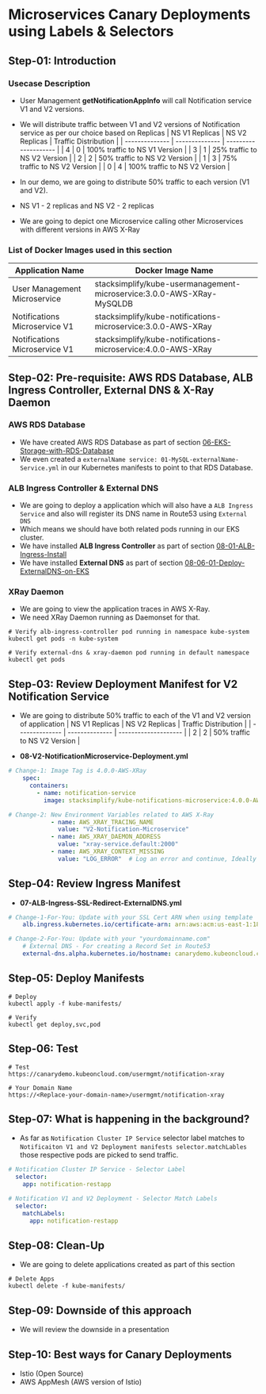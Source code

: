 # Microservices Canary Deployments using Labels & Selectors


## Step-01: Introduction
### Usecase Description
- User Management **getNotificationAppInfo**  will call Notification service V1 and V2 versions.
- We will distribute traffic between V1 and V2 versions of Notification service as per our choice based on Replicas
| NS V1 Replicas | NS V2 Replicas | Traffic Distribution | 
| -------------- | -------------- | -------------------- |
| 4 | 0 | 100% traffic to NS V1 Version |
| 3 | 1 | 25% traffic to NS V2 Version |
| 2 | 2 | 50% traffic to NS V2 Version |
| 1 | 3 | 75% traffic to NS V2 Version |
| 0 | 4 | 100% traffic to NS V2 Version |

- In our demo, we are going to distribute 50% traffic to each version (V1 and V2). 
- NS V1 - 2 replicas and NS V2 - 2 replicas
- We are going to depict one Microservice calling other Microservices with different versions in AWS X-Ray

### List of Docker Images used in this section
| Application Name                 | Docker Image Name                          |
| ------------------------------- | --------------------------------------------- |
| User Management Microservice | stacksimplify/kube-usermanagement-microservice:3.0.0-AWS-XRay-MySQLDB |
| Notifications Microservice V1 | stacksimplify/kube-notifications-microservice:3.0.0-AWS-XRay |
| Notifications Microservice V1 | stacksimplify/kube-notifications-microservice:4.0.0-AWS-XRay |

## Step-02: Pre-requisite: AWS RDS Database, ALB Ingress Controller, External DNS & X-Ray Daemon

### AWS RDS Database
- We have created AWS RDS Database as part of section [06-EKS-Storage-with-RDS-Database](/06-EKS-Storage-with-RDS-Database/README.md)
- We even created a `externalName service: 01-MySQL-externalName-Service.yml` in our Kubernetes manifests to point to that RDS Database. 

### ALB Ingress Controller & External DNS
- We are going to deploy a application which will also have a `ALB Ingress Service` and also will register its DNS name in Route53 using `External DNS`
- Which means we should have both related pods running in our EKS cluster. 
- We have installed **ALB Ingress Controller** as part of section [08-01-ALB-Ingress-Install](/08-ELB-Application-LoadBalancers/08-01-ALB-Ingress-Install/README.md)
- We have installed **External DNS** as part of section [08-06-01-Deploy-ExternalDNS-on-EKS](/08-ELB-Application-LoadBalancers/08-06-ALB-Ingress-ExternalDNS/08-06-01-Deploy-ExternalDNS-on-EKS/README.md)

### XRay Daemon
- We are going to view the application traces in AWS X-Ray.
- We need XRay Daemon running as Daemonset for that. 
```
# Verify alb-ingress-controller pod running in namespace kube-system
kubectl get pods -n kube-system

# Verify external-dns & xray-daemon pod running in default namespace
kubectl get pods
```

## Step-03: Review Deployment Manifest for V2 Notification Service
- We are going to distribute 50% traffic to each of the V1 and V2 version of application
| NS V1 Replicas | NS V2 Replicas | Traffic Distribution | 
| -------------- | -------------- | -------------------- |
| 2 | 2 | 50% traffic to NS V2 Version |

- **08-V2-NotificationMicroservice-Deployment.yml**
```yml
# Change-1: Image Tag is 4.0.0-AWS-XRay
    spec:
      containers:
        - name: notification-service
          image: stacksimplify/kube-notifications-microservice:4.0.0-AWS-XRay

# Change-2: New Environment Variables related to AWS X-Ray
            - name: AWS_XRAY_TRACING_NAME 
              value: "V2-Notification-Microservice"              
            - name: AWS_XRAY_DAEMON_ADDRESS
              value: "xray-service.default:2000"      
            - name: AWS_XRAY_CONTEXT_MISSING 
              value: "LOG_ERROR"  # Log an error and continue, Ideally RUNTIME_ERROR – Throw a runtime exception which is default option if not configured    
```


## Step-04: Review Ingress Manifest
- **07-ALB-Ingress-SSL-Redirect-ExternalDNS.yml**
```yml
# Change-1-For-You: Update with your SSL Cert ARN when using template
    alb.ingress.kubernetes.io/certificate-arn: arn:aws:acm:us-east-1:180789647333:certificate/9f042b5d-86fd-4fad-96d0-c81c5abc71e1

# Change-2-For-You: Update with your "yourdomainname.com"
    # External DNS - For creating a Record Set in Route53
    external-dns.alpha.kubernetes.io/hostname: canarydemo.kubeoncloud.com
```

## Step-05: Deploy Manifests
```
# Deploy
kubectl apply -f kube-manifests/

# Verify
kubectl get deploy,svc,pod
```
## Step-06: Test
```
# Test
https://canarydemo.kubeoncloud.com/usermgmt/notification-xray

# Your Domain Name
https://<Replace-your-domain-name>/usermgmt/notification-xray
```

## Step-07: What is happening in the background?
- As far as `Notification Cluster IP Service` selector label matches to `Notificaiton V1 and V2 Deployment manifests selector.matchLables`  those respective pods are picked to send traffic.
```yml
# Notification Cluster IP Service - Selector Label
  selector:
    app: notification-restapp

# Notification V1 and V2 Deployment - Selector Match Labels
  selector:
    matchLabels:
      app: notification-restapp         
```

## Step-08: Clean-Up
- We are going to delete applications created as part of this section
```
# Delete Apps
kubectl delete -f kube-manifests/
```

## Step-09: Downside of this approach
- We will review the downside in a presentation

## Step-10: Best ways for Canary Deployments
- Istio (Open Source)
- AWS AppMesh (AWS version of Istio)